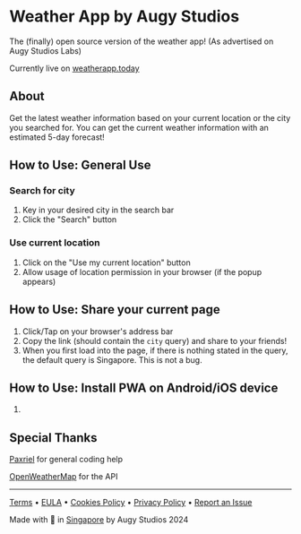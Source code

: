 # Weather App by Augy Studios
The (finally) open source version of the weather app! (As advertised on Augy Studios Labs)

Currently live on [weatherapp.today](https://weatherapp.today)

## About
Get the latest weather information based on your current location or the city you searched for. You can get the current weather information with an estimated 5-day forecast!

## How to Use: General Use
### Search for city
1. Key in your desired city in the search bar
2. Click the "Search" button
### Use current location
1. Click on the "Use my current location" button
2. Allow usage of location permission in your browser (if the popup appears)

## How to Use: Share your current page
1. Click/Tap on your browser's address bar
2. Copy the link (should contain the `city` query) and share to your friends!
3. When you first load into the page, if there is nothing stated in the query, the default query is Singapore. This is not a bug.

## How to Use: Install PWA on Android/iOS device
1. 

## Special Thanks
[Paxriel](https://paxriel.art/) for general coding help

[OpenWeatherMap](https://openweathermap.org/) for the API

---

[Terms](https://augystudios.com/terms) • [EULA](https://augystudios.com/eula) • [Cookies Policy](https://augystudios.com/cookies) • [Privacy Policy](https://augystudios.com/privacy) • [Report an Issue](https://forms.gle/4wKTdjgiC6MGX1aN8)

Made with 💚 in [Singapore](https://www.google.com/maps/place/Singapore) by Augy Studios 2024